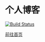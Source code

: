 # 个人博客

[![Build Status](https://travis-ci.org/JounQin/blog.svg?branch=master)](https://travis-ci.org/JounQin/blog?branch=master)

[前往首页](http://JounQin.github.io)